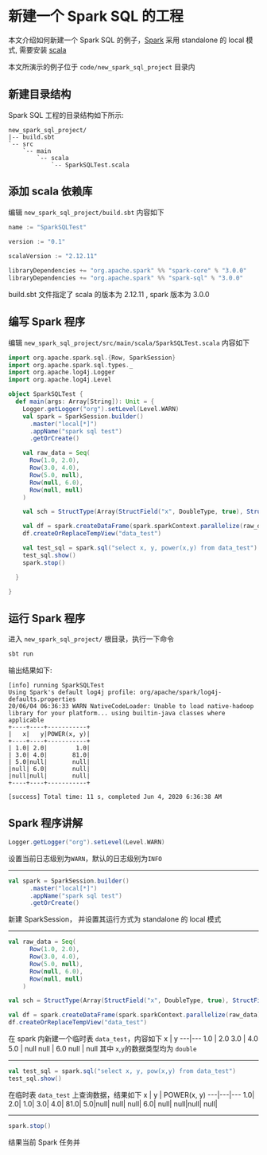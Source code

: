 # 新建一个 Spark SQL 的工程

本文介绍如何新建一个 Spark SQL 的例子，[Spark](https://spark.apache.org/) 采用 standalone 的 local 模式, 需要安装 [scala](https://www.scala-lang.org/download/)

本文所演示的例子位于 `code/new_spark_sql_project` 目录内

## 新建目录结构
Spark SQL 工程的目录结构如下所示:
```
new_spark_sql_project/
|-- build.sbt
`-- src
    `-- main
        `-- scala
            `-- SparkSQLTest.scala
```

## 添加 scala 依赖库
编辑 `new_spark_sql_project/build.sbt` 内容如下
```scala
name := "SparkSQLTest"
  
version := "0.1"

scalaVersion := "2.12.11"

libraryDependencies += "org.apache.spark" %% "spark-core" % "3.0.0"
libraryDependencies += "org.apache.spark" %% "spark-sql" % "3.0.0"
```

build.sbt 文件指定了 scala 的版本为 2.12.11 , spark 版本为 3.0.0

## 编写 Spark 程序
编辑 `new_spark_sql_project/src/main/scala/SparkSQLTest.scala` 内容如下
```scala
import org.apache.spark.sql.{Row, SparkSession}
import org.apache.spark.sql.types._
import org.apache.log4j.Logger
import org.apache.log4j.Level

object SparkSQLTest {
  def main(args: Array[String]): Unit = {
    Logger.getLogger("org").setLevel(Level.WARN)
    val spark = SparkSession.builder()
      .master("local[*]")
      .appName("spark sql test")
      .getOrCreate()

    val raw_data = Seq(
      Row(1.0, 2.0),
      Row(3.0, 4.0),
      Row(5.0, null),
      Row(null, 6.0),
      Row(null, null)
    )

    val sch = StructType(Array(StructField("x", DoubleType, true), StructField("y", DoubleType, true)))

    val df = spark.createDataFrame(spark.sparkContext.parallelize(raw_data), sch)
    df.createOrReplaceTempView("data_test")

    val test_sql = spark.sql("select x, y, power(x,y) from data_test")
    test_sql.show()
    spark.stop()

  }

}
```

## 运行 Spark 程序

进入 `new_spark_sql_project/` 根目录，执行一下命令
```bash
sbt run
```
输出结果如下:
```text
[info] running SparkSQLTest 
Using Spark's default log4j profile: org/apache/spark/log4j-defaults.properties
20/06/04 06:36:33 WARN NativeCodeLoader: Unable to load native-hadoop library for your platform... using builtin-java classes where applicable
+----+----+-----------+
|   x|   y|POWER(x, y)|
+----+----+-----------+
| 1.0| 2.0|        1.0|
| 3.0| 4.0|       81.0|
| 5.0|null|       null|
|null| 6.0|       null|
|null|null|       null|
+----+----+-----------+

[success] Total time: 11 s, completed Jun 4, 2020 6:36:38 AM
```

## Spark 程序讲解

```scala
Logger.getLogger("org").setLevel(Level.WARN)
```
设置当前日志级别为`WARN`，默认的日志级别为`INFO`

---

```scala
val spark = SparkSession.builder()
      .master("local[*]")
      .appName("spark sql test")
      .getOrCreate()
```
新建 SparkSession， 并设置其运行方式为 standalone 的 local 模式

---

```scala
val raw_data = Seq(
      Row(1.0, 2.0),
      Row(3.0, 4.0),
      Row(5.0, null),
      Row(null, 6.0),
      Row(null, null)
    )

val sch = StructType(Array(StructField("x", DoubleType, true), StructField("y", DoubleType, true)))

val df = spark.createDataFrame(spark.sparkContext.parallelize(raw_data), sch)
df.createOrReplaceTempView("data_test")
```
在 spark 内新建一个临时表 `data_test`，内容如下
x | y
---|---
1.0 | 2.0
3.0 | 4.0
5.0 | null
null | 6.0
null | null
其中 `x`,`y`的数据类型均为 `double`

---

```scala
val test_sql = spark.sql("select x, y, pow(x,y) from data_test")
test_sql.show()
```
在临时表 `data_test` 上查询数据，结果如下
x | y | POWER(x, y)
---|---|---
1.0| 2.0| 1.0|
3.0| 4.0| 81.0|
5.0|null| null|
null| 6.0| null|
null|null| null|

---

```scala
spark.stop()
```
结果当前 Spark 任务并
